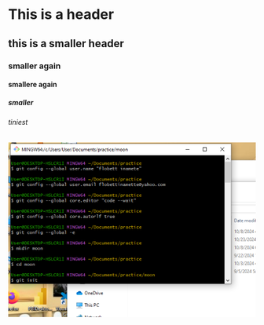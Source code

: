 # This is a header
 
## this is a smaller header

### smaller again

#### smallere again

##### smaller

###### tiniest

![sreenshoot](https://github.com/lauraleloho/introduction_-to_-git/blob/main/Annotation%202024-10-23%20042247.png)
